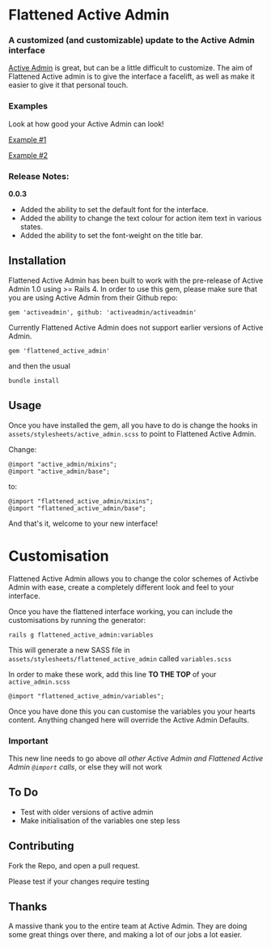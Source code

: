 Flattened Active Admin
======================

### A customized (and customizable) update to the Active Admin interface

[Active Admin](https://github.com/activeadmin/activeadmin) is great, but can be a little difficult to customize. The aim of Flattened Active admin is to give the interface a facelift, as well as make it easier to give it that personal touch.

### Examples

Look at how good your Active Admin can look!

[Example #1](http://d.pr/i/1853F)

[Example #2](http://d.pr/i/14mNN)

### Release Notes:

**0.0.3**

* Added the ability to set the default font for the interface.
* Added the ability to change the text colour for action item text in various states.
* Added the ability to set the font-weight on the title bar.

Installation
------------

Flattened Active Admin has been built to work with the pre-release of Active Admin 1.0 using >= Rails 4. In order to use this gem, please make sure that you are using Active Admin from their Github repo:

`gem 'activeadmin', github: 'activeadmin/activeadmin'`

Currently Flattened Active Admin does not support earlier versions of Active Admin.

`gem 'flattened_active_admin'`

and then the usual

`bundle install`


Usage
-----

Once you have installed the gem, all you have to do is change the hooks in `assets/stylesheets/active_admin.scss` to point to Flattened Active Admin.

Change:

```
@import "active_admin/mixins";
@import "active_admin/base";
```

to:

```
@import "flattened_active_admin/mixins";
@import "flattened_active_admin/base";
```

And that's it, welcome to your new interface!


Customisation
=============

Flattened Active Admin allows you to change the color schemes of Activbe Admin with ease, create a completely different look and feel to your interface.

Once you have the flattened interface working, you can include the customisations by running the generator:

`rails g flattened_active_admin:variables`

This will generate a new SASS file in `assets/stylesheets/flattened_active_admin` called `variables.scss`

In order to make these work, add this line **TO THE TOP** of your `active_admin.scss`

```
@import "flattened_active_admin/variables";
```

Once you have done this you can customise the variables you your hearts content. Anything changed here will override the Active Admin Defaults.

### Important

This new line needs to go above _all other Active Admin and Flattened Active Admin `@import` calls_, or else they will not work

To Do
-----

* Test with older versions of active admin
* Make initialisation of the variables one step less

Contributing
------------

Fork the Repo, and open a pull request.

Please test if your changes require testing


Thanks
------

A massive thank you to the entire team at Active Admin. They are doing some great things over there, and making a lot of our jobs a lot easier.

